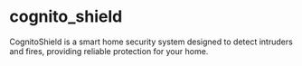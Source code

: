 # cognito_shield
CognitoShield is a smart home security system designed to detect intruders and fires, providing reliable protection for your home.
